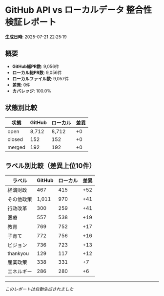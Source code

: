 # GitHub API vs ローカルデータ 整合性検証レポート

**生成日時**: 2025-07-21 22:25:19

## 概要

- **GitHub総PR数**: 9,056件
- **ローカル総PR数**: 9,056件
- **ローカルファイル数**: 9,057件
- **差異**: 0件
- **カバレッジ**: 100.0%

## 状態別比較

| 状態 | GitHub | ローカル | 差異 |
|------|--------|----------|------|
| open | 8,712 | 8,712 | +0 |
| closed | 152 | 152 | +0 |
| merged | 192 | 192 | +0 |

## ラベル別比較（差異上位10件）

| ラベル | GitHub | ローカル | 差異 |
|--------|--------|----------|------|
| 経済財政 | 467 | 415 | +52 |
| その他政策 | 1,011 | 970 | +41 |
| 行政改革 | 300 | 259 | +41 |
| 医療 | 557 | 538 | +19 |
| 教育 | 769 | 752 | +17 |
| 子育て | 772 | 756 | +16 |
| ビジョン | 736 | 723 | +13 |
| thankyou | 129 | 117 | +12 |
| 産業政策 | 338 | 331 | +7 |
| エネルギー | 286 | 280 | +6 |

---
*このレポートは自動生成されました*